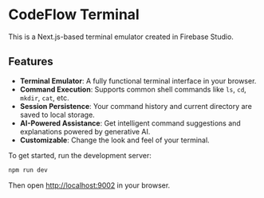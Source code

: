 # CodeFlow Terminal

This is a Next.js-based terminal emulator created in Firebase Studio.

## Features

- **Terminal Emulator**: A fully functional terminal interface in your browser.
- **Command Execution**: Supports common shell commands like `ls`, `cd`, `mkdir`, `cat`, etc.
- **Session Persistence**: Your command history and current directory are saved to local storage.
- **AI-Powered Assistance**: Get intelligent command suggestions and explanations powered by generative AI.
- **Customizable**: Change the look and feel of your terminal.

To get started, run the development server:

```bash
npm run dev
```

Then open [http://localhost:9002](http://localhost:9002) in your browser.
